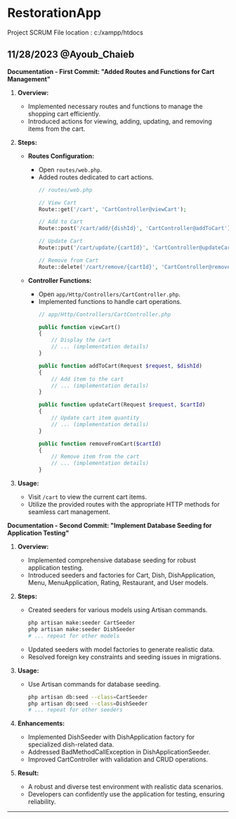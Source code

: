 # RestorationApp
 Project SCRUM 
 File location : c:/xampp/htdocs 


## 11/28/2023 @Ayoub_Chaieb

**Documentation - First Commit: "Added Routes and Functions for Cart Management"**

1. **Overview:**
   - Implemented necessary routes and functions to manage the shopping cart efficiently.
   - Introduced actions for viewing, adding, updating, and removing items from the cart.

2. **Steps:**

   - **Routes Configuration:**
     - Open `routes/web.php`.
     - Added routes dedicated to cart actions.
       ```php
       // routes/web.php

       // View Cart
       Route::get('/cart', 'CartController@viewCart');

       // Add to Cart
       Route::post('/cart/add/{dishId}', 'CartController@addToCart');

       // Update Cart
       Route::put('/cart/update/{cartId}', 'CartController@updateCart');

       // Remove from Cart
       Route::delete('/cart/remove/{cartId}', 'CartController@removeFromCart');
       ```

   - **Controller Functions:**
     - Open `app/Http/Controllers/CartController.php`.
     - Implemented functions to handle cart operations.
       ```php
       // app/Http/Controllers/CartController.php

       public function viewCart()
       {
           // Display the cart
           // ... (implementation details)
       }

       public function addToCart(Request $request, $dishId)
       {
           // Add item to the cart
           // ... (implementation details)
       }

       public function updateCart(Request $request, $cartId)
       {
           // Update cart item quantity
           // ... (implementation details)
       }

       public function removeFromCart($cartId)
       {
           // Remove item from the cart
           // ... (implementation details)
       }
       ```

3. **Usage:**
   - Visit `/cart` to view the current cart items.
   - Utilize the provided routes with the appropriate HTTP methods for seamless cart management.




**Documentation - Second Commit: "Implement Database Seeding for Application Testing"**

1. **Overview:**
   - Implemented comprehensive database seeding for robust application testing.
   - Introduced seeders and factories for Cart, Dish, DishApplication, Menu, MenuApplication, Rating, Restaurant, and User models.

2. **Steps:**
   - Created seeders for various models using Artisan commands.
     ```bash
     php artisan make:seeder CartSeeder
     php artisan make:seeder DishSeeder
     # ... repeat for other models
     ```
   - Updated seeders with model factories to generate realistic data.
   - Resolved foreign key constraints and seeding issues in migrations.

3. **Usage:**
   - Use Artisan commands for database seeding.
     ```bash
     php artisan db:seed --class=CartSeeder
     php artisan db:seed --class=DishSeeder
     # ... repeat for other seeders
     ```

4. **Enhancements:**
   - Implemented DishSeeder with DishApplication factory for specialized dish-related data.
   - Addressed BadMethodCallException in DishApplicationSeeder.
   - Improved CartController with validation and CRUD operations.

5. **Result:**
   - A robust and diverse test environment with realistic data scenarios.
   - Developers can confidently use the application for testing, ensuring reliability.

---
